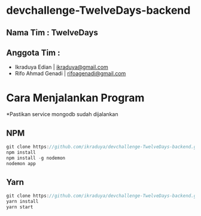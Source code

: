 # devchallenge-TwelveDays-backend

## Nama Tim : TwelveDays
## Anggota Tim :
- Ikraduya Edian | ikraduya@gmail.com
- Rifo Ahmad Genadi | rifoagenadi@gmail.com

# Cara Menjalankan Program
*Pastikan service mongodb sudah dijalankan
## NPM
```js
git clone https://github.com/ikraduya/devchallenge-TwelveDays-backend.git
npm install
npm install -g nodemon
nodemon app
```
## Yarn
```js
git clone https://github.com/ikraduya/devchallenge-TwelveDays-backend.git
yarn install
yarn start
```
